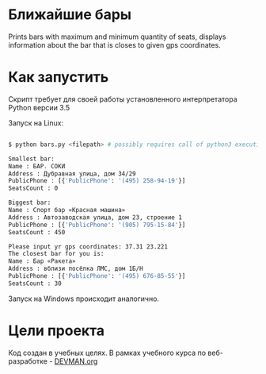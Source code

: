 # Ближайшие бары 
Prints bars with maximum and minimum quantity of seats, 
displays information about the bar that is closes to given
gps coordinates.

# Как запустить

Скрипт требует для своей работы установленного интерпретатора Python версии 3.5

Запуск на Linux:

```bash

$ python bars.py <filepath> # possibly requires call of python3 executive instead of just python

Smallest bar:
Name : БАР. СОКИ
Address : Дубравная улица, дом 34/29
PublicPhone : [{'PublicPhone': '(495) 258-94-19'}]
SeatsCount : 0

Biggest bar:
Name : Спорт бар «Красная машина»
Address : Автозаводская улица, дом 23, строение 1
PublicPhone : [{'PublicPhone': '(905) 795-15-84'}]
SeatsCount : 450

Please input yr gps coordinates: 37.31 23.221
The closest bar for you is: 
Name : Бар «Ракета»
Address : вблизи посёлка ЛМС, дом 1Б/Н
PublicPhone : [{'PublicPhone': '(495) 676-85-55'}]
SeatsCount : 30
```

Запуск на Windows происходит аналогично.

# Цели проекта

Код создан в учебных целях. В рамках учебного курса по веб-разработке - [DEVMAN.org](https://devman.org)
